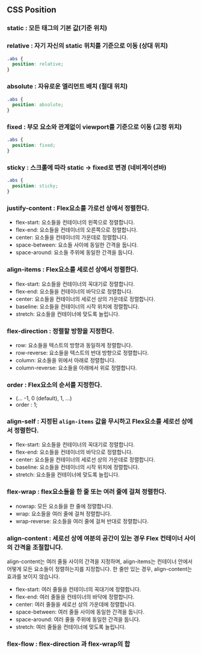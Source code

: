 ## CSS Position

### static : 모든 태그의 기본 값(기준 위치) 

### relative : 자기 자신의 static 위치를 기준으로 이동 (상대 위치)

```css
.abs {
  position: relative;
}
```

### absolute : 자유로운 엘리먼트 배치 (절대 위치)

```css
.abs {
  position: absolute;
}
```

### fixed : 부모 요소와 관계없이 viewport를 기준으로 이동 (고정 위치)

```css
.abs {
  position: fixed;
}
```

### sticky : 스크롤에 따라 static -> fixed로 변경 (네비게이션바)

```css
.abs {
  position: sticky;
}
```











### justify-content : Flex요소를 가로선 상에서 정렬한다.

* flex-start: 요소들을 컨테이너의 왼쪽으로 정렬합니다.
* flex-end: 요소들을 컨테이너의 오른쪽으로 정렬합니다.
* center: 요소들을 컨테이너의 가운데로 정렬합니다.
* space-between: 요소들 사이에 동일한 간격을 둡니다.
* space-around: 요소들 주위에 동일한 간격을 둡니다.

### align-items : Flex요소를 세로선 상에서 정렬한다.
* flex-start: 요소들을 컨테이너의 꼭대기로 정렬합니다.
* flex-end: 요소들을 컨테이너의 바닥으로 정렬합니다.
* center: 요소들을 컨테이너의 세로선 상의 가운데로 정렬합니다.
* baseline: 요소들을 컨테이너의 시작 위치에 정렬합니다.
* stretch: 요소들을 컨테이너에 맞도록 늘립니다.

### flex-direction : 정렬할 방향을 지정한다.
* row: 요소들을 텍스트의 방향과 동일하게 정렬합니다.
* row-reverse: 요소들을 텍스트의 반대 방향으로 정렬합니다.
* column: 요소들을 위에서 아래로 정렬합니다.
* column-reverse: 요소들을 아래에서 위로 정렬합니다.

### order : Flex요소의 순서를 지정한다.
* <integer> (... -1, 0 (default), 1, ...)
* order : 1;

### align-self : 지정된 `align-items` 값을 무시하고 Flex요소를 세로선 상에서 정렬한다.
* flex-start: 요소들을 컨테이너의 꼭대기로 정렬합니다.
* flex-end: 요소들을 컨테이너의 바닥으로 정렬합니다.
* center: 요소들을 컨테이너의 세로선 상의 가운데로 정렬합니다.
* baseline: 요소들을 컨테이너의 시작 위치에 정렬합니다.
* stretch: 요소들을 컨테이너에 맞도록 늘립니다.

### flex-wrap : flex요소들을 한 줄 또는 여러 줄에 걸쳐 정렬한다.
* nowrap: 모든 요소들을 한 줄에 정렬합니다.
* wrap: 요소들을 여러 줄에 걸쳐 정렬합니다.
* wrap-reverse: 요소들을 여러 줄에 걸쳐 반대로 정렬합니다.

### align-content : 세로선 상에 여분의 공간이 있는 경우 Flex 컨테이너 사이의 간격을 조절합니다.
align-content는 여러 줄들 사이의 간격을 지정하며, align-items는 컨테이너 안에서 어떻게 모든 요소들이 정렬하는지를 지정합니다. 한 줄만 있는 경우, align-content는 효과를 보이지 않습니다.
* flex-start: 여러 줄들을 컨테이너의 꼭대기에 정렬합니다.
* flex-end: 여러 줄들을 컨테이너의 바닥에 정렬합니다.
* center: 여러 줄들을 세로선 상의 가운데에 정렬합니다.
* space-between: 여러 줄들 사이에 동일한 간격을 둡니다.
* space-around: 여러 줄들 주위에 동일한 간격을 둡니다.
* stretch: 여러 줄들을 컨테이너에 맞도록 늘립니다.

### flex-flow : flex-direction 과 flex-wrap의 합